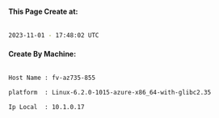 
   
#### This Page Create at:

```bash

2023-11-01 - 17:48:02 UTC

```

#### Create By Machine:

```bash

Host Name : fv-az735-855

platform  : Linux-6.2.0-1015-azure-x86_64-with-glibc2.35

Ip Local  : 10.1.0.17

```

